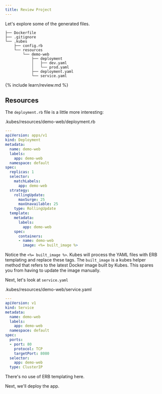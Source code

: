 ```yaml
---
title: Review Project
---
```


Let's explore some of the generated files.

    ├── Dockerfile
    ├── .gitignore
    └── .kubes
        ├── config.rb
        └── resources
            └── demo-web
                ├── deployment
                │   ├── dev.yaml
                │   └── prod.yaml
                ├── deployment.yaml
                └── service.yaml

{% include learn/review.md %}

## Resources

The `deployment.rb` file is a little more interesting:

.kubes/resources/demo-web/deployment.rb

```yaml
---
apiVersion: apps/v1
kind: Deployment
metadata:
  name: demo-web
  labels:
    app: demo-web
  namespace: default
spec:
  replicas: 1
  selector:
    matchLabels:
      app: demo-web
  strategy:
    rollingUpdate:
      maxSurge: 25
      maxUnavailable: 25
    type: RollingUpdate
  template:
    metadata:
      labels:
        app: demo-web
    spec:
      containers:
      - name: demo-web
        image: <%= built_image %>
```

Notice the `<%= built_image %>`.  Kubes will process the YAML files with ERB templating and replace these tags.  The `built_image` is a kubes helper method that refers to the latest Docker image built by Kubes. This spares you from having to update the image manually.

Next, let's look at `service.yaml`

.kubes/resources/demo-web/service.yaml

```yaml
---
apiVersion: v1
kind: Service
metadata:
  name: demo-web
  labels:
    app: demo-web
  namespace: default
spec:
  ports:
  - port: 80
    protocol: TCP
    targetPort: 8080
  selector:
    app: demo-web
  type: ClusterIP
```

There's no use of ERB templating here.

Next, we'll deploy the app.
